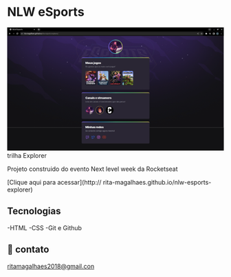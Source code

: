 # NLW eSports
![preview](./.github/preview.png)
trilha Explorer

Projeto construido do evento Next level week da Rocketseat

[Clique aqui para acessar](http:// rita-magalhaes.github.io/nlw-esports-explorer)
## Tecnologias

-HTML
-CSS
-Git e Github

## 🖤 contato 
ritamagalhaes2018@gmail.con

